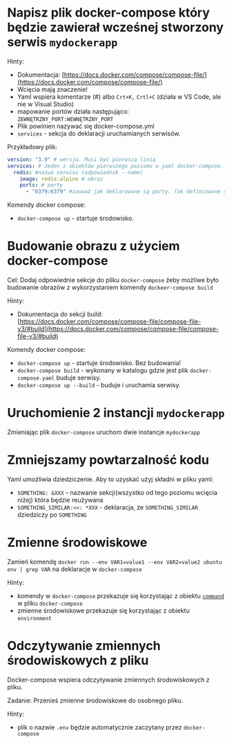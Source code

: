# Napisz plik docker-compose który będzie zawierał wcześnej stworzony serwis `mydockerapp`

Hinty:
- Dokumentacja: [https://docs.docker.com/compose/compose-file/](https://docs.docker.com/compose/compose-file/)
- Wcięcia mają znaczenie!
- Yaml wspiera komentarze (#) albo `Crt+K,` `Crtl+C` (działa w VS Code, ale nie w Visual Studio)
- mapowanie portów działa następująco: `ZEWNĘTRZNY_PORT:WEWNĘTRZNY_PORT`
- Plik powinien nazywać się docker-compose.yml
- `services` - sekcja do deklaracji uruchamianych serwisów.

Przykładowy plik:

```yaml
version: "3.9" # wersja. Musi być pierwszą linią
services: # Jeden z obiektów pierwszego poziomu w yaml docker-compose. Określa serwisy jakie będą uruchamiane
  redis: #nazwa serwisu (odpowiednik --name)
    image: redis:alpine # obraz
    ports: # porty
      - "6379:6379" #zauważ jak deklarowane są porty. Tak definiowane s a listy
```

Komendy docker compose:
- `docker-compose up` - startuje środowisko.
  
# Budowanie obrazu z użyciem docker-compose

Cel: Dodaj odpowiednie sekcje do pliku `docker-compose` żeby możliwe było budowanie obrazów z wykorzystaniem komendy `dockeer-compose build`

Hinty:
- Dokumentacja do sekcji build: [https://docs.docker.com/compose/compose-file/compose-file-v3/#build](https://docs.docker.com/compose/compose-file/compose-file-v3/#build)


Komendy docker compose:
- `docker-compose up` - startuje środowisko. Bez budowania!
- `docker-compose build` - wykonany w katalogu gdzie jest plik `docker-compose.yaml` buduje serwisy.
- `docker-compose up --build` - buduje i uruchamia serwisy.
  
# Uruchomienie 2 instancji `mydockerapp`

Zmieniając plik `docker-compose` uruchom dwie instancje `mydockerapp`

# Zmniejszamy powtarzalność kodu

Yaml umożliwia dziedziczenie. Aby to uzyskać użyj składni w pliku yaml:
- `SOMETHING: &XXX` - nazwanie sekcji(wszystko od tego poziomu wcięcia niżej) która będzie reużywana
- `SOMETHING_SIMILAR:<<: *XXX` - deklaracja, że `SOMETHING_SIMILAR` dziedziczy po `SOMETHING`

# Zmienne środowiskowe

Zamień komendę `docker run --env VAR1=value1 --env VAR2=value2 ubuntu env | grep VAR` na deklaracje w `docker-compose`

Hinty:
- komendy w `docker-compose` przekazuje się korzystając z obiektu [`command`](https://docs.microsoft.com/en-us/visualstudio/docker/tutorials/use-docker-compose#define-the-app-service) w pliku `docker-compose`
- zmienne środowiskowe przekazuje się korzystając z obiektu `environment`

# Odczytywanie zmiennych środowiskowych z pliku

Docker-compose wspiera odczytywanie zmiennych środowiskowych z pliku.

Zadanie:
Przenieś zmienne środowiskowe do osobnego pliku.

Hinty:
- plik o nazwie `.env` będzie automatycznie zaczytany przez `docker-compose`
